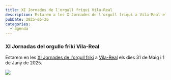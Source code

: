 ```yaml
---
title: XI Jornades de l'orgull friqui Vila-Real​
description: Estarem a les X Jornades de l'orgull friqui a Vila-Real els dies 31 de Maig i 1 de Juny de 2025.
pubDate: 2025-05-26
categories:
  - agenda
---
```


### XI Jornadas del orgullo friki Vila-Real

Estarem en les [XI Jornades de l'orgull friki](https://www.eventbrite.es/e/xi-jornadas-del-orgullo-friki-tickets-1096069827359) a [Vila-Real](https://www.google.com/maps/dir//vila+real+castellon/data=!4m6!4m5!1m1!4e2!1m2!1m1!1s0xd600725c31d4dc1:0x9c147cedd45f1703?sa=X&ved=1t:155782&ictx=111) els dies 31 de Maig i 1 de Juny de 2025.

![](src/content/ca/agenda/images/xi-jornadas-orgullo-friki-banner.avif)
